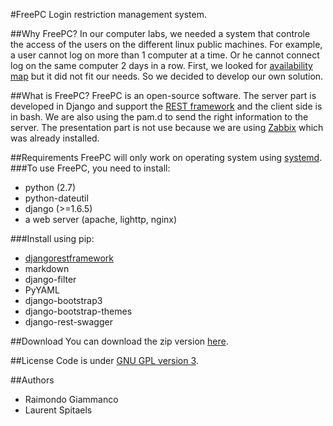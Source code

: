#FreePC
Login restriction management system.

##Why FreePC?
In our computer labs, we needed a system that controle the access of the users on the different linux public machines. For example, a user cannot log on more than 1 computer at a time. Or he cannot connect log on the same computer 2 days in a row.
First, we looked for [availability map][am] but it did not fit our needs. So we decided to develop our own solution.

##What is FreePC?
FreePC is an open-source software. The server part is developed in Django and support the [REST framework][rest] and the client side is in bash. We are also using the pam.d to send the right information to the server.
The presentation part is not use because we are using [Zabbix][zx] which was already installed.

##Requirements
FreePC will only work on operating system using [systemd][].
###To use FreePC, you need to install:
  - python (2.7)
  - python-dateutil
  - django (>=1.6.5)
  - a web server (apache, lighttp, nginx)

###Install using pip:
  - [djangorestframework][rest]
  - markdown
  - django-filter
  - PyYAML
  - django-bootstrap3
  - django-bootstrap-themes
  - django-rest-swagger

##Download
You can download the zip version [here][dl].

##License
Code is under [GNU GPL version 3][license].

##Authors
  - Raimondo Giammanco
  - Laurent Spitaels

[license]:https://github.com/vonkarmaninstitute/FreePC/blob/master/LICENSE
[dl]:https://github.com/vonkarmaninstitute/FreePC/archive/master.zip
[rest]:http://www.django-rest-framework.org/
[zx]:http://www.zabbix.com/
[am]:http://journal.code4lib.org/articles/4067
[systemd]:http://en.wikipedia.org/wiki/Systemd
